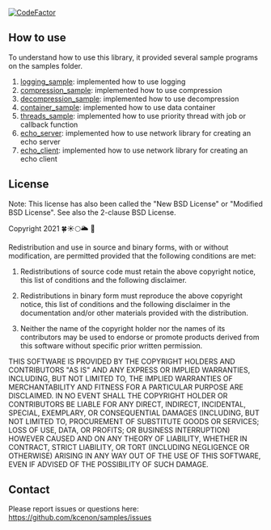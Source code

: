 [![CodeFactor](https://www.codefactor.io/repository/github/kcenon/samples/badge)](https://www.codefactor.io/repository/github/kcenon/samples)

## How to use

To understand how to use this library, it provided several sample programs on the samples folder.

1. [logging_sample](https://github.com/kcenon/samples/tree/main//logging_sample): implemented how to use logging
2. [compression_sample](https://github.com/kcenon/samples/tree/main//compression_sample): implemented how to use compression
3. [decompression_sample](https://github.com/kcenon/samples/tree/main//decompression_sample): implemented how to use decompression
4. [container_sample](https://github.com/kcenon/samples/tree/main//container_sample): implemented how to use data container
5. [threads_sample](https://github.com/kcenon/samples/tree/main//threads_sample): implemented how to use priority thread with job or callback function
6. [echo_server](https://github.com/kcenon/samples/tree/main//echo_server): implemented how to use network library for creating an echo server
7. [echo_client](https://github.com/kcenon/samples/tree/main//echo_client): implemented how to use network library for creating an echo client

## License

Note: This license has also been called the "New BSD License" or "Modified BSD License". See also the 2-clause BSD License.

Copyright 2021 🍀☀🌕🌥 🌊

Redistribution and use in source and binary forms, with or without modification, are permitted provided that the following conditions are met:

1. Redistributions of source code must retain the above copyright notice, this list of conditions and the following disclaimer.

2. Redistributions in binary form must reproduce the above copyright notice, this list of conditions and the following disclaimer in the documentation and/or other materials provided with the distribution.

3. Neither the name of the copyright holder nor the names of its contributors may be used to endorse or promote products derived from this software without specific prior written permission.

THIS SOFTWARE IS PROVIDED BY THE COPYRIGHT HOLDERS AND CONTRIBUTORS "AS IS" AND ANY EXPRESS OR IMPLIED WARRANTIES, INCLUDING, BUT NOT LIMITED TO, THE IMPLIED WARRANTIES OF MERCHANTABILITY AND FITNESS FOR A PARTICULAR PURPOSE ARE DISCLAIMED. IN NO EVENT SHALL THE COPYRIGHT HOLDER OR CONTRIBUTORS BE LIABLE FOR ANY DIRECT, INDIRECT, INCIDENTAL, SPECIAL, EXEMPLARY, OR CONSEQUENTIAL DAMAGES (INCLUDING, BUT NOT LIMITED TO, PROCUREMENT OF SUBSTITUTE GOODS OR SERVICES; LOSS OF USE, DATA, OR PROFITS; OR BUSINESS INTERRUPTION) HOWEVER CAUSED AND ON ANY THEORY OF LIABILITY, WHETHER IN CONTRACT, STRICT LIABILITY, OR TORT (INCLUDING NEGLIGENCE OR OTHERWISE) ARISING IN ANY WAY OUT OF THE USE OF THIS SOFTWARE, EVEN IF ADVISED OF THE POSSIBILITY OF SUCH DAMAGE.

## Contact
Please report issues or questions here: https://github.com/kcenon/samples/issues
